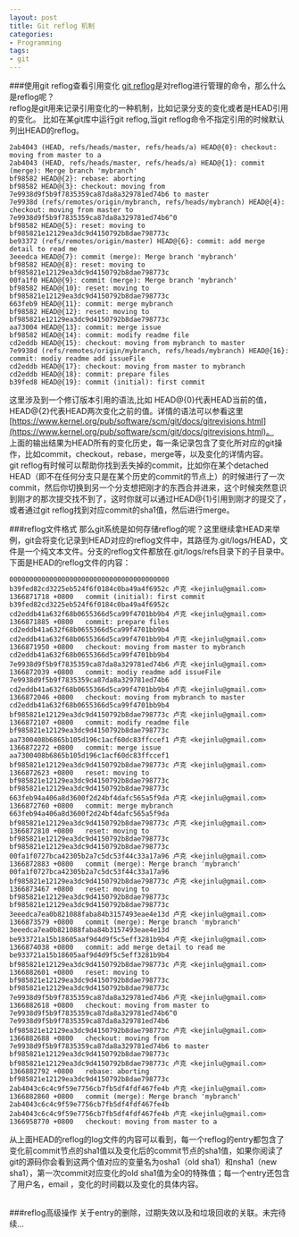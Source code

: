 ```yaml
---
layout: post
title: Git reflog 机制
categories:
- Programming
tags:
- git
---
```

###使用git reflog查看引用变化
[git reflog](https://www.kernel.org/pub/software/scm/git/docs/git-reflog.html)是对reflog进行管理的命令，那么什么是reflog呢？   
reflog是git用来记录引用变化的一种机制，比如记录分支的变化或者是HEAD引用的变化。 
比如在某git库中运行git reflog,当git reflog命令不指定引用的时候默认列出HEAD的reflog。

	2ab4043 (HEAD, refs/heads/master, refs/heads/a) HEAD@{0}: checkout: moving from master to a
	2ab4043 (HEAD, refs/heads/master, refs/heads/a) HEAD@{1}: commit (merge): Merge branch 'mybranch'
	bf98582 HEAD@{2}: rebase: aborting
	bf98582 HEAD@{3}: checkout: moving from 7e9938d9f5b9f7835359ca87da8a329781ed74b6 to master
	7e9938d (refs/remotes/origin/mybranch, refs/heads/mybranch) HEAD@{4}: checkout: moving from master to 7e9938d9f5b9f7835359ca87da8a329781ed74b6^0
	bf98582 HEAD@{5}: reset: moving to bf985821e12129ea3dc9d4150792b8dae798773c
	be93372 (refs/remotes/origin/master) HEAD@{6}: commit: add merge detail to read me
	3eeedca HEAD@{7}: commit (merge): Merge branch 'mybranch'
	bf98582 HEAD@{8}: reset: moving to bf985821e12129ea3dc9d4150792b8dae798773c
	00fa1f0 HEAD@{9}: commit (merge): Merge branch 'mybranch'
	bf98582 HEAD@{10}: reset: moving to bf985821e12129ea3dc9d4150792b8dae798773c
	663feb9 HEAD@{11}: commit: merge mybranch
	bf98582 HEAD@{12}: reset: moving to bf985821e12129ea3dc9d4150792b8dae798773c
	aa73004 HEAD@{13}: commit: merge issue
	bf98582 HEAD@{14}: commit: modify readme file
	cd2eddb HEAD@{15}: checkout: moving from mybranch to master
	7e9938d (refs/remotes/origin/mybranch, refs/heads/mybranch) HEAD@{16}: commit: modiy readme add issueFile
	cd2eddb HEAD@{17}: checkout: moving from master to mybranch
	cd2eddb HEAD@{18}: commit: prepare files
	b39fed8 HEAD@{19}: commit (initial): first commit
  
这里涉及到一个修订版本引用的语法,比如 HEAD@{0}代表HEAD当前的值，HEAD@{2}代表HEAD两次变化之前的值。详情的语法可以参看这里 [https://www.kernel.org/pub/software/scm/git/docs/gitrevisions.html](https://www.kernel.org/pub/software/scm/git/docs/gitrevisions.html)。   
上面的输出结果为HEAD所有的变化历史，每一条记录包含了变化所对应的git操作，比如commit，checkout，rebase，merge等，以及变化的详情内容。      
git reflog有时候可以帮助你找到丢失掉的commit，比如你在某个detached HEAD（即不在任何分支只是在某个历史的commit的节点上）的时候进行了一次commit，然后你切换到另一个分支想把刚才的东西合并进来，这个时候突然意识到刚才的那次提交找不到了，这时你就可以通过HEAD@{1}引用到刚才的提交了，或者通过git reflog找到对应commit的sha1值，然后进行merge。
<br>

###reflog文件格式
那么git系统是如何存储reflog的呢？这里继续拿HEAD来举例，git会将变化记录到HEAD对应的reflog文件中，其路径为.git/logs/HEAD，文件是一个纯文本文件。分支的reflog文件都放在.git/logs/refs目录下的子目录中。
下面是HEAD的reflog文件的内容：

    0000000000000000000000000000000000000000 b39fed82cd3225eb524f6f0184c0ba49a4f6952c 卢克 <kejinlu@gmail.com> 1366871718 +0800	commit (initial): first commit
    b39fed82cd3225eb524f6f0184c0ba49a4f6952c cd2eddb41a632f68b0655366d5ca99f4701bb9b4 卢克 <kejinlu@gmail.com> 1366871885 +0800	commit: prepare files
    cd2eddb41a632f68b0655366d5ca99f4701bb9b4 cd2eddb41a632f68b0655366d5ca99f4701bb9b4 卢克 <kejinlu@gmail.com> 1366871950 +0800	checkout: moving from master to mybranch
    cd2eddb41a632f68b0655366d5ca99f4701bb9b4 7e9938d9f5b9f7835359ca87da8a329781ed74b6 卢克 <kejinlu@gmail.com> 1366872039 +0800	commit: modiy readme add issueFile
    7e9938d9f5b9f7835359ca87da8a329781ed74b6 cd2eddb41a632f68b0655366d5ca99f4701bb9b4 卢克 <kejinlu@gmail.com> 1366872046 +0800	checkout: moving from mybranch to master
    cd2eddb41a632f68b0655366d5ca99f4701bb9b4 bf985821e12129ea3dc9d4150792b8dae798773c 卢克 <kejinlu@gmail.com> 1366872107 +0800	commit: modify readme file
    bf985821e12129ea3dc9d4150792b8dae798773c aa7300408b6865b105d196c1acf60dc83ffccef1 卢克 <kejinlu@gmail.com> 1366872272 +0800	commit: merge issue
    aa7300408b6865b105d196c1acf60dc83ffccef1 bf985821e12129ea3dc9d4150792b8dae798773c 卢克 <kejinlu@gmail.com> 1366872623 +0800	reset: moving to bf985821e12129ea3dc9d4150792b8dae798773c
    bf985821e12129ea3dc9d4150792b8dae798773c 663feb94a406a8d3600f2d24bf4dafc565a5f9da 卢克 <kejinlu@gmail.com> 1366872760 +0800	commit: merge mybranch
    663feb94a406a8d3600f2d24bf4dafc565a5f9da bf985821e12129ea3dc9d4150792b8dae798773c 卢克 <kejinlu@gmail.com> 1366872810 +0800	reset: moving to bf985821e12129ea3dc9d4150792b8dae798773c
    bf985821e12129ea3dc9d4150792b8dae798773c 00fa1f0727bca42305b2a7c5dc53f44c33a17a96 卢克 <kejinlu@gmail.com> 1366872883 +0800	commit (merge): Merge branch 'mybranch'
    00fa1f0727bca42305b2a7c5dc53f44c33a17a96 bf985821e12129ea3dc9d4150792b8dae798773c 卢克 <kejinlu@gmail.com> 1366873467 +0800	reset: moving to bf985821e12129ea3dc9d4150792b8dae798773c
    bf985821e12129ea3dc9d4150792b8dae798773c 3eeedca7ea0b821088faba84b3157493eae4e13d 卢克 <kejinlu@gmail.com> 1366873579 +0800	commit (merge): Merge branch 'mybranch'
    3eeedca7ea0b821088faba84b3157493eae4e13d be933721a15b18605aaf9d4d9f5c5eff3281b9b4 卢克 <kejinlu@gmail.com> 1366874038 +0800	commit: add merge detail to read me
    be933721a15b18605aaf9d4d9f5c5eff3281b9b4 bf985821e12129ea3dc9d4150792b8dae798773c 卢克 <kejinlu@gmail.com> 1366882601 +0800	reset: moving to bf985821e12129ea3dc9d4150792b8dae798773c
    bf985821e12129ea3dc9d4150792b8dae798773c 7e9938d9f5b9f7835359ca87da8a329781ed74b6 卢克 <kejinlu@gmail.com> 1366882618 +0800	checkout: moving from master to 7e9938d9f5b9f7835359ca87da8a329781ed74b6^0
    7e9938d9f5b9f7835359ca87da8a329781ed74b6 bf985821e12129ea3dc9d4150792b8dae798773c 卢克 <kejinlu@gmail.com> 1366882688 +0800	checkout: moving from 7e9938d9f5b9f7835359ca87da8a329781ed74b6 to master
    bf985821e12129ea3dc9d4150792b8dae798773c bf985821e12129ea3dc9d4150792b8dae798773c 卢克 <kejinlu@gmail.com> 1366882792 +0800	rebase: aborting
    bf985821e12129ea3dc9d4150792b8dae798773c 2ab4043c6c4c9f59e7756cb7fb5df4fdf467fe4b 卢克 <kejinlu@gmail.com> 1366882860 +0800	commit (merge): Merge branch 'mybranch'
    2ab4043c6c4c9f59e7756cb7fb5df4fdf467fe4b 2ab4043c6c4c9f59e7756cb7fb5df4fdf467fe4b 卢克 <kejinlu@gmail.com> 1366958770 +0800	checkout: moving from master to a

从上面HEAD的reflog的log文件的内容可以看到，每一个reflog的entry都包含了变化前commit节点的sha1值以及变化后的commit节点的sha1值，如果你阅读了git的源码你会看到这两个值对应的变量名为osha1（old sha1）和nsha1（new sha1），第一次commit对应变化的old sha1值为全0的特殊值；每一个entry还包含了用户名，email ，变化的时间戳以及变化的具体内容。

<br>
###reflog高级操作
关于entry的删除，过期失效以及和垃圾回收的关联。未完待续...